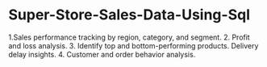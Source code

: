 # Super-Store-Sales-Data-Using-Sql
1.Sales performance tracking by region, category, and segment.  2. Profit and loss analysis.   3. Identify top and bottom-performing products.  Delivery delay insights.  4. Customer and order behavior analysis.
